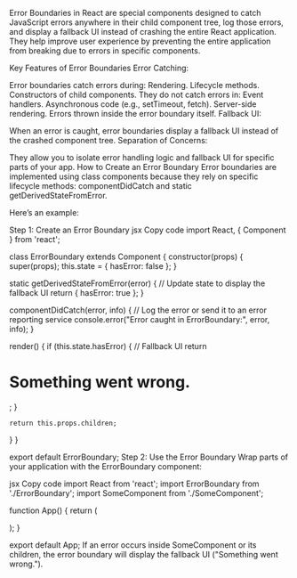Error Boundaries in React are special components designed to catch JavaScript errors anywhere in their child component tree, log those errors, and display a fallback UI instead of crashing the entire React application. They help improve user experience by preventing the entire application from breaking due to errors in specific components.

Key Features of Error Boundaries
Error Catching:

Error boundaries catch errors during:
Rendering.
Lifecycle methods.
Constructors of child components.
They do not catch errors in:
Event handlers.
Asynchronous code (e.g., setTimeout, fetch).
Server-side rendering.
Errors thrown inside the error boundary itself.
Fallback UI:

When an error is caught, error boundaries display a fallback UI instead of the crashed component tree.
Separation of Concerns:

They allow you to isolate error handling logic and fallback UI for specific parts of your app.
How to Create an Error Boundary
Error boundaries are implemented using class components because they rely on specific lifecycle methods: componentDidCatch and static getDerivedStateFromError.

Here’s an example:

Step 1: Create an Error Boundary
jsx
Copy code
import React, { Component } from 'react';

class ErrorBoundary extends Component {
  constructor(props) {
    super(props);
    this.state = { hasError: false };
  }

  static getDerivedStateFromError(error) {
    // Update state to display the fallback UI
    return { hasError: true };
  }

  componentDidCatch(error, info) {
    // Log the error or send it to an error reporting service
    console.error("Error caught in ErrorBoundary:", error, info);
  }

  render() {
    if (this.state.hasError) {
      // Fallback UI
      return <h1>Something went wrong.</h1>;
    }

    return this.props.children;
  }
}

export default ErrorBoundary;
Step 2: Use the Error Boundary
Wrap parts of your application with the ErrorBoundary component:

jsx
Copy code
import React from 'react';
import ErrorBoundary from './ErrorBoundary';
import SomeComponent from './SomeComponent';

function App() {
  return (
    <div>
      <ErrorBoundary>
        <SomeComponent />
      </ErrorBoundary>
    </div>
  );
}

export default App;
If an error occurs inside SomeComponent or its children, the error boundary will display the fallback UI ("Something went wrong.").
